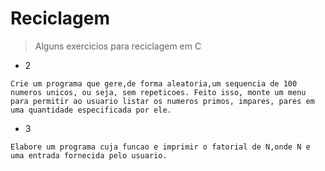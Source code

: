 # Reciclagem

>Alguns exercicios para reciclagem em C

* 2
```
Crie um programa que gere,de forma aleatoria,um sequencia de 100 numeros unicos, ou seja, sem repeticoes. Feito isso, monte um menu para permitir ao usuario listar os numeros primos, impares, pares em uma quantidade especificada por ele.
```
* 3
```
Elabore um programa cuja funcao e imprimir o fatorial de N,onde N e uma entrada fornecida pelo usuario.
```
